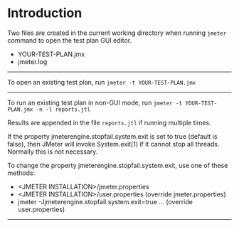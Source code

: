 # Introduction

Two files are created in the current working directory when running `jmeter` command to open the test plan GUI editor.

* YOUR-TEST-PLAN.jmx
* jmeter.log

---

To open an existing test plan, run `jmeter -t YOUR-TEST-PLAN.jmx`

---

To run an existing test plan in non-GUI mode, run `jmeter -t YOUR-TEST-PLAN.jmx -n -l reports.jtl`

Results are appended in the file `reports.jtl` if running multiple times.

If the property jmeterengine.stopfail.system.exit is set to true (default is false), then JMeter will invoke System.exit(1) if it cannot stop all threads. Normally this is not necessary.

To change the property jmeterengine.stopfail.system.exit, use one of these methods:

* \<JMETER INSTALLATION\>/jmeter.properties
* \<JMETER INSTALLATION\>/user.properties (override jmeter.properties)
* jmeter -Jjmeterengine.stopfail.system.exit=true ... (override user.properties)

---
